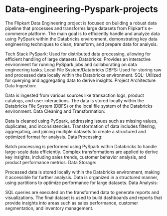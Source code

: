 # Data-engineering-Pyspark-projects
The Flipkart Data Engineering project is focused on building a robust data pipeline that processes and transforms large datasets from Flipkart's e-commerce platform. The main goal is to efficiently handle and analyze data using PySpark within the Databricks environment, demonstrating key data engineering techniques to clean, transform, and prepare data for analysis.

Tech Stack
PySpark: Used for distributed data processing, allowing for efficient handling of large datasets.
Databricks: Provides an interactive environment for running PySpark jobs and collaborating on data engineering tasks.
Local File System/Databricks DBFS: Used for storing raw and processed data locally within the Databricks environment.
SQL: Utilized for querying and aggregating data to derive insights.
Project Architecture
Data Ingestion:

Data is ingested from various sources like transaction logs, product catalogs, and user interactions.
The data is stored locally within the Databricks File System (DBFS) or the local file system of the Databricks environment.
Data Cleaning and Transformation:

Data is cleaned using PySpark, addressing issues such as missing values, duplicates, and inconsistencies.
Transformation of data includes filtering, aggregating, and joining multiple datasets to create a structured and optimized format for analysis.
Data Processing:

Batch processing is performed using PySpark within Databricks to handle large-scale data efficiently.
Complex transformations are applied to derive key insights, including sales trends, customer behavior analysis, and product performance metrics.
Data Storage:

Processed data is stored locally within the Databricks environment, making it accessible for further analysis.
Data is organized in a structured manner, using partitions to optimize performance for large datasets.
Data Analysis:

SQL queries are executed on the transformed data to generate reports and visualizations.
The final dataset is used to build dashboards and reports that provide insights into areas such as sales performance, customer segmentation, and inventory management.
